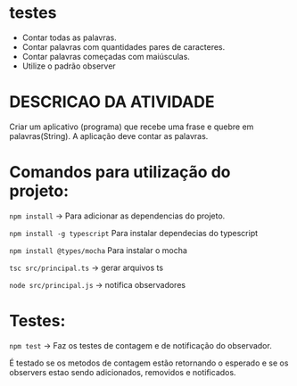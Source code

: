 # testes

- Contar todas as palavras.
- Contar palavras com quantidades pares de caracteres.
- Contar palavras começadas com maiúsculas.
- Utilize o padrão observer

# DESCRICAO DA ATIVIDADE 

Criar  um aplicativo (programa) que recebe uma frase e quebre em palavras(String). A aplicação deve contar as palavras.

# Comandos para utilização do projeto:

```npm install``` -> Para adicionar as dependencias do projeto.

```npm install -g typescript``` Para instalar dependecias do typescript

``` npm install @types/mocha ``` Para instalar o mocha


```tsc src/principal.ts``` -> gerar arquivos ts

```node src/principal.js``` -> notifica observadores

# Testes:

```npm test``` -> Faz os testes de contagem e de notificação do observador.

É testado se os metodos de contagem estão retornando o esperado e se os observers estao sendo adicionados, removidos e notificados.